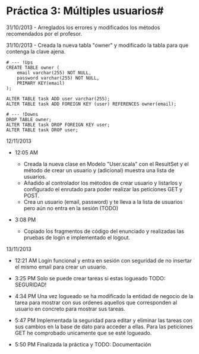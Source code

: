 
# Práctica 3: Múltiples usuarios#

31/10/2013 - Arreglados los errores y modificados los métodos recomendados por el profesor.

31/10/2013 - Creada la nueva tabla "owner" y modificado la tabla para que contenga la clave ajena.

	# --- !Ups
	CREATE TABLE owner (
		email varchar(255) NOT NULL,
		password varchar(255) NOT NULL,
		PRIMARY KEY(email)
	);
	
	ALTER TABLE task ADD user varchar(255);
	ALTER TABLE task ADD FOREIGN KEY (user) REFERENCES owner(email);
	
	# --- !Downs
	DROP TABLE owner;
	ALTER TABLE task DROP FOREIGN KEY user;
	ALTER TABLE task DROP user;

12/11/2013

 - 12:05 AM

 	- Creada la nueva clase en Modelo "User.scala" con el ResultSet y el método de crear un usuario y (adicional) muestra una lista de usuarios.
 	- Añadido al controlador los métodos de crear usuario y listarlos y configurado el enrutado para poder realizar las peticiones GET y POST.
 	- Crea un usuario (email, password) y te lleva a la lista de usuarios pero aún no entra en la sesión (TODO)

- 3:08 PM
	- Copiado los fragmentos de código del enunciado y realizadas las pruebas de login e implementado el logout.

13/11/2013

- 12:21 AM Login funcional y entra en sesión con seguridad de no insertar el mismo email para crear un usuario. 

- 3:25 PM Solo se puede crear tareas si estas logueado
TODO: SEGURIDAD!

- 4:34 PM Una vez logueado se ha modificado la entidad de negocio de la tarea para mostrar con sus ordenes aquellos que corresponden al usuario en concreto para mostrar sus tareas. 
- 5:47 PM Implementada la seguridad para editar y eliminar las tareas con sus cambios en la base de dato para acceder a ellas. Para las peticiones GET he comprobado unicamente que se esté logueado.

- 5:50 PM Finalizada la práctica y TODO: Documentación













